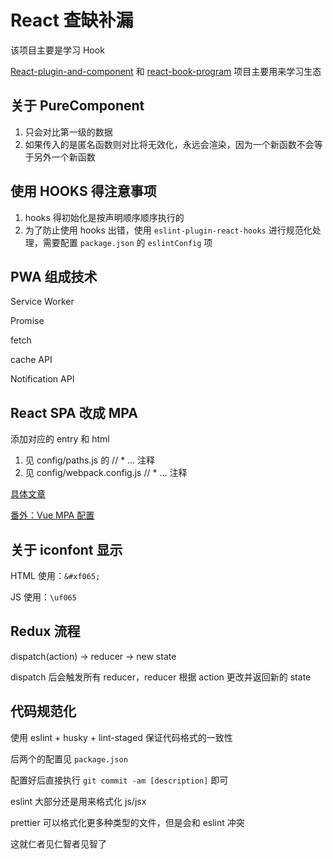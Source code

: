 # React 查缺补漏

该项目主要是学习 Hook

[React-plugin-and-component](https://github.com/KokoTa/React-plugin-and-component) 和 [react-book-program](https://github.com/KokoTa/react-book-program) 项目主要用来学习生态

## 关于 PureComponent

1. 只会对比第一级的数据
2. 如果传入的是匿名函数则对比将无效化，永远会渲染，因为一个新函数不会等于另外一个新函数

## 使用 HOOKS 得注意事项

1. hooks 得初始化是按声明顺序顺序执行的
2. 为了防止使用 hooks 出错，使用 `eslint-plugin-react-hooks` 进行规范化处理，需要配置 `package.json` 的 `eslintConfig` 项

## PWA 组成技术

Service Worker

Promise

fetch

cache API

Notification API

## React SPA 改成 MPA

添加对应的 entry 和 html

1. 见 config/paths.js 的 // * ... 注释
2. 见 config/webpack.config.js // * ... 注释

[具体文章](https://blog.csdn.net/q1519187064/article/details/105842481)

[番外：Vue MPA 配置](http://blog.poetries.top/2019/06/01/vue-muti-page-config/)

## 关于 iconfont 显示

HTML 使用：`&#xf065;`

JS 使用：`\uf065`

## Redux 流程

dispatch(action) -> reducer -> new state

dispatch 后会触发所有 reducer，reducer 根据 action 更改并返回新的 state

## 代码规范化

使用 eslint + husky + lint-staged 保证代码格式的一致性

后两个的配置见 `package.json`

配置好后直接执行 `git commit -am [description]` 即可

eslint 大部分还是用来格式化 js/jsx

prettier 可以格式化更多种类型的文件，但是会和 eslint 冲突

这就仁者见仁智者见智了

